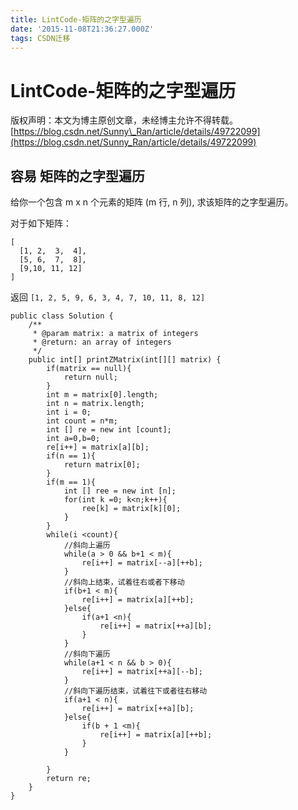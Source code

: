 ```yaml
---
title: LintCode-矩阵的之字型遍历
date: '2015-11-08T21:36:27.000Z'
tags: CSDN迁移
---
```


# LintCode-矩阵的之字型遍历

版权声明：本文为博主原创文章，未经博主允许不得转载。 [https://blog.csdn.net/Sunny\_Ran/article/details/49722099](https://blog.csdn.net/Sunny_Ran/article/details/49722099)

## 容易 矩阵的之字型遍历

给你一个包含 m x n 个元素的矩阵 \(m 行, n 列\), 求该矩阵的之字型遍历。

对于如下矩阵：

```text
[
  [1, 2,  3,  4],
  [5, 6,  7,  8],
  [9,10, 11, 12]
]
```

返回 `[1, 2, 5, 9, 6, 3, 4, 7, 10, 11, 8, 12]`

```text
public class Solution {
    /**
     * @param matrix: a matrix of integers
     * @return: an array of integers
     */ 
    public int[] printZMatrix(int[][] matrix) {
        if(matrix == null){
            return null;
        }
        int m = matrix[0].length;
        int n = matrix.length;
        int i = 0;
        int count = n*m;
        int [] re = new int [count];
        int a=0,b=0;
        re[i++] = matrix[a][b];
        if(n == 1){
            return matrix[0];
        }
        if(m == 1){
            int [] ree = new int [n];
            for(int k =0; k<n;k++){
                ree[k] = matrix[k][0];
            }
        }
        while(i <count){
            //斜向上遍历
            while(a > 0 && b+1 < m){
                re[i++] = matrix[--a][++b];
            }
            //斜向上结束，试着往右或者下移动
            if(b+1 < m){
                re[i++] = matrix[a][++b];
            }else{
                if(a+1 <n){
                    re[i++] = matrix[++a][b];
                }
            }
            //斜向下遍历
            while(a+1 < n && b > 0){
                re[i++] = matrix[++a][--b];
            }
            //斜向下遍历结束，试着往下或者往右移动
            if(a+1 < n){
                re[i++] = matrix[++a][b];
            }else{
                if(b + 1 <m){
                    re[i++] = matrix[a][++b];
                }
            }

        }
        return re;
    }
}
```

